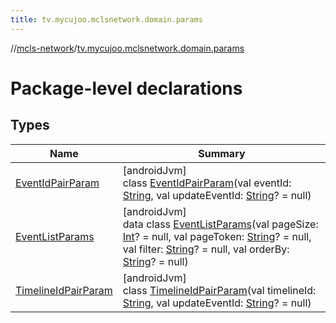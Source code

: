 ```yaml
---
title: tv.mycujoo.mclsnetwork.domain.params
---
```

//[mcls-network](../../index.html)/[tv.mycujoo.mclsnetwork.domain.params](index.html)



# Package-level declarations



## Types


| Name | Summary |
|---|---|
| [EventIdPairParam](-event-id-pair-param/index.html) | [androidJvm]<br>class [EventIdPairParam](-event-id-pair-param/index.html)(val eventId: [String](https://kotlinlang.org/api/latest/jvm/stdlib/kotlin/-string/index.html), val updateEventId: [String](https://kotlinlang.org/api/latest/jvm/stdlib/kotlin/-string/index.html)? = null) |
| [EventListParams](-event-list-params/index.html) | [androidJvm]<br>data class [EventListParams](-event-list-params/index.html)(val pageSize: [Int](https://kotlinlang.org/api/latest/jvm/stdlib/kotlin/-int/index.html)? = null, val pageToken: [String](https://kotlinlang.org/api/latest/jvm/stdlib/kotlin/-string/index.html)? = null, val filter: [String](https://kotlinlang.org/api/latest/jvm/stdlib/kotlin/-string/index.html)? = null, val orderBy: [String](https://kotlinlang.org/api/latest/jvm/stdlib/kotlin/-string/index.html)? = null) |
| [TimelineIdPairParam](-timeline-id-pair-param/index.html) | [androidJvm]<br>class [TimelineIdPairParam](-timeline-id-pair-param/index.html)(val timelineId: [String](https://kotlinlang.org/api/latest/jvm/stdlib/kotlin/-string/index.html), val updateEventId: [String](https://kotlinlang.org/api/latest/jvm/stdlib/kotlin/-string/index.html)? = null) |

